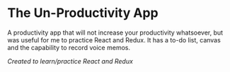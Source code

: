 # The Un-Productivity App

A productivity app that will not increase your productivity whatsoever, but was useful for me to practice React and Redux. It has a to-do list, canvas and the capability to record voice memos.

*Created to learn/practice React and Redux*

